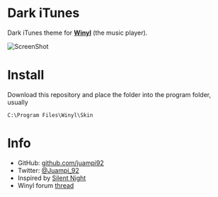 Dark iTunes
=================

Dark iTunes theme for [**Winyl**](http://vinylsoft.com/) (the music player).

![ScreenShot](https://raw.github.com/juampi92/Winyl-Dark-iTunes/master/screenshot.png)

Install
=======

Download this repository and place the folder into the program folder, usually 

	C:\Program Files\Winyl\Skin

Info
====
 * GitHub: [github.com/juampi92](https://github.com/juampi92)
 * Twitter: [@Juampi_92](https://twitter.com/Juampi_92)
 * Inspired by [Silent Night](http://www.deviantart.com/art/Silent-Night-iTunes-10-Windows-205813423)
 * Winyl forum [thread](http://vinylsoft.com/forum/index.php?topic=7375.0)